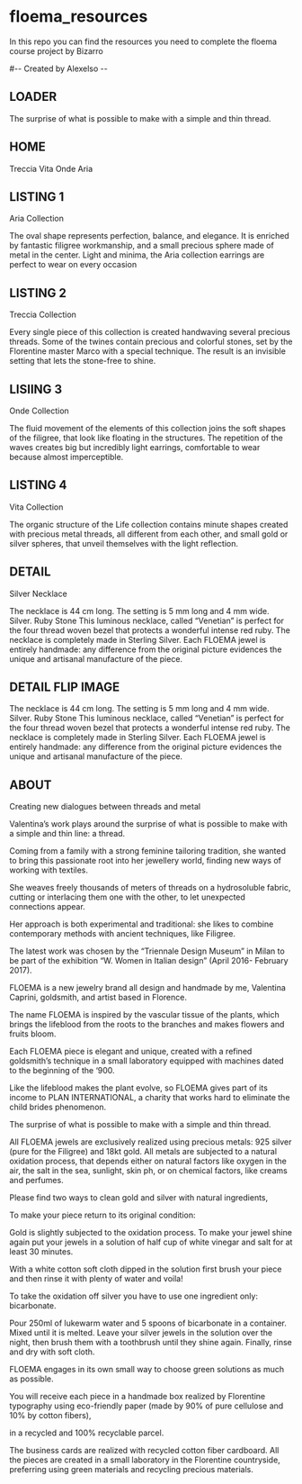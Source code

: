# floema_resources
In this repo you can find the resources you need to complete the floema course project by Bizarro

#-- Created by Alexelso --

## LOADER

The surprise of what is possible
to make with a simple 
and thin thread.

## HOME

Treccia  Vita  Onde  Aria

## LISTING 1

Aria Collection

The oval shape represents perfection, balance, and elegance.
It is enriched by fantastic filigree workmanship, and a small precious sphere made of metal in the center. Light and minima, the Aria collection earrings are perfect to wear on every occasion

## LISTING 2
Treccia Collection

Every single piece of this collection is created handwaving several precious threads. Some of the twines contain precious and colorful stones, set by the Florentine master Marco with a special technique. 
The result is an invisible setting that lets the stone-free to shine. 

## LISIING 3
Onde Collection

The fluid movement of the elements of this collection joins the soft shapes of the filigree, that look like floating in the structures. The repetition of the waves creates big but incredibly light earrings, comfortable to wear because almost imperceptible. 

## LISTING 4
Vita Collection

The organic structure of the Life collection contains minute shapes created with precious metal threads, all different from each other, and small gold or silver spheres, that unveil themselves with the light reflection. 

## DETAIL
Silver Necklace

The necklace is 44 cm long. 
The setting is 5 mm long and 4 mm wide.
Silver. Ruby Stone
This luminous necklace, called “Venetian” is perfect for the four thread woven bezel that protects a wonderful intense red ruby. 
The necklace is completely made in Sterling Silver.
Each FLOEMA jewel is entirely handmade: any difference from the original picture evidences the unique and artisanal manufacture 
of the piece.

## DETAIL FLIP IMAGE
The necklace is 44 cm long. 
The setting is 5 mm long and 4 mm wide.
Silver. Ruby Stone
This luminous necklace, called “Venetian” is perfect for the four thread woven bezel that protects a wonderful intense red ruby. 
The necklace is completely made in Sterling Silver.
Each FLOEMA jewel is entirely handmade: any difference from the original picture evidences the unique and artisanal manufacture 
of the piece.


## ABOUT
Creating new dialogues 
between threads and metal

Valentina’s work plays around the surprise of what is possible to make with a simple and thin line: a thread.

Coming from a family with a strong feminine tailoring tradition, she wanted to bring this passionate root into her jewellery world, finding new ways of working with textiles.

She weaves freely thousands of meters of threads on a hydrosoluble fabric, cutting or interlacing them one with the other, to let unexpected connections appear.

Her approach is both experimental and traditional: she likes to combine contemporary methods with ancient techniques, like Filigree.

The latest work was chosen by the “Triennale Design Museum” in Milan to be part of the exhibition “W. Women in Italian design” (April 2016- February 2017).

FLOEMA is a new jewelry brand all design and handmade by me, Valentina Caprini, goldsmith, and artist based in Florence.


The name FLOEMA is inspired by the vascular tissue of the plants, which brings the lifeblood from the roots to the branches and makes flowers and fruits bloom.

Each FLOEMA piece is elegant and unique, created with a refined goldsmith’s technique in a small laboratory equipped with machines dated to the beginning of the ‘900.


Like the lifeblood makes the plant evolve, so FLOEMA gives part of its income to PLAN INTERNATIONAL, a charity that works hard to eliminate the child brides phenomenon.



The surprise of what is possible
to make with a simple 
and thin thread.



All FLOEMA jewels are exclusively realized using precious metals: 925 silver (pure for the Filigree) and 18kt gold. All metals are subjected to a natural oxidation process, that depends either on natural factors like oxygen in the air, the salt in the sea, sunlight, skin ph, or on chemical factors, like creams and perfumes.

 
Please find two ways to clean gold and silver with natural ingredients,

To make your piece return to its original condition:

Gold is slightly subjected to the oxidation process. To make your jewel shine again put your jewels in a solution of half cup of white vinegar and salt for at least 30 minutes.

With a white cotton soft cloth dipped in the solution first brush your piece and then rinse it with plenty of water and voila!

 
To take the oxidation off silver you have to use one ingredient only: bicarbonate.

Pour 250ml of lukewarm water and 5 spoons of bicarbonate in a container. Mixed until it is melted. Leave your silver jewels in the solution over the night, then brush them with a toothbrush until they shine again. Finally, rinse and dry with soft cloth.


FLOEMA engages in its own small way to choose green solutions as much as possible.

You will receive each piece in a handmade box realized by Florentine typography using eco-friendly paper (made by 90% of pure cellulose and 10% by cotton fibers),

in a recycled and 100% recyclable parcel.


The business cards are realized with recycled cotton fiber cardboard.
All the pieces are created in a small laboratory in the Florentine countryside, preferring using green materials and recycling precious materials.
